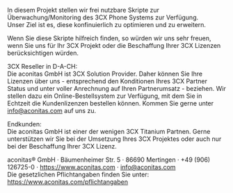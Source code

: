 In diesem Projekt stellen wir frei nutzbare Skripte zur Überwachung/Monitoring des 3CX Phone Systems zur Verfügung.
<Br>Unser Ziel ist es, diese konfinuierlich zu optimieren und zu erweitern.

Wenn Sie diese Skripte hilfreich finden, so würden wir uns sehr freuen, wenn Sie uns für Ihr 3CX Projekt oder die Beschaffung Ihrer 3CX Lizenzen berücksichtigen würden.


3CX Reseller in D-A-CH:
<Br>Die aconitas GmbH ist 3CX Solution Provider. Daher können Sie Ihre Lizenzen über uns - entsprechend den Konditionen Ihres 3CX Partner Status und unter voller Anrechnung auf Ihren Partnerumsatz - beziehen. Wir stellen dazu ein Online-Bestellsystem zur Verfügung, mit dem Sie in Echtzeit die Kundenlizenzen bestellen können. Kommen Sie gerne unter info@aconitas.com auf uns zu.

Endkunden:
<Br>Die aconitas GmbH ist einer der wenigen 3CX Titanium Partnen. Gerne unterstützen wir Sie bei der Umsetzung Ihres 3CX Projektes oder auch nur bei der Beschaffung Ihrer 3CX Lizenz.




aconitas® GmbH · Bäumenheimer Str. 5 · 86690 Mertingen · +49 (906) 126725-0 · https://www.aconitas.com · info@aconitas.com 
<Br>Die gesetzlichen Pflichtangaben finden Sie unter: https://www.aconitas.com/pflichtangaben
